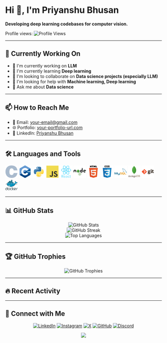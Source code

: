 # Hi 👋, I'm Priyanshu Bhusan

**Developing deep learning codebases for computer vision.**

Profile views: ![Profile Views](https://komarev.com/ghpvc/?username=vi-jigishu&color=blue&style=flat)

---

## 🚀 Currently Working On
- 🔭 I'm currently working on **LLM**
- 🌱 I'm currently learning **Deep learning**
- 👯 I'm looking to collaborate on **Data science projects (especially LLM)**
- 🤔 I'm looking for help with **Machine learning, Deep learning**
- 💬 Ask me about **Data science**

---

## 📫 How to Reach Me
- 📧 Email: [your-email@gmail.com](mailto:your-email@gmail.com)
- 🌐 Portfolio: [your-portfolio-url.com](https://your-portfolio-url.com)
- 💼 LinkedIn: [Priyanshu Bhusan](https://www.linkedin.com/in/priyanshu-bhusan-457188254?utm_source=share&utm_campaign=share_via&utm_content=profile&utm_medium=android_app)

---

## 🛠️ Languages and Tools

<p align="left">
<img src="https://raw.githubusercontent.com/devicons/devicon/master/icons/c/c-original.svg" alt="c" width="40" height="40"/>
<img src="https://raw.githubusercontent.com/devicons/devicon/master/icons/cplusplus/cplusplus-original.svg" alt="cplusplus" width="40" height="40"/>
<img src="https://raw.githubusercontent.com/devicons/devicon/master/icons/python/python-original.svg" alt="python" width="40" height="40"/>
<img src="https://raw.githubusercontent.com/devicons/devicon/master/icons/javascript/javascript-original.svg" alt="javascript" width="40" height="40"/>
<img src="https://raw.githubusercontent.com/devicons/devicon/master/icons/react/react-original-wordmark.svg" alt="react" width="40" height="40"/>
<img src="https://raw.githubusercontent.com/devicons/devicon/master/icons/nodejs/nodejs-original-wordmark.svg" alt="nodejs" width="40" height="40"/>
<img src="https://raw.githubusercontent.com/devicons/devicon/master/icons/html5/html5-original-wordmark.svg" alt="html5" width="40" height="40"/>
<img src="https://raw.githubusercontent.com/devicons/devicon/master/icons/css3/css3-original-wordmark.svg" alt="css3" width="40" height="40"/>
<img src="https://raw.githubusercontent.com/devicons/devicon/master/icons/mysql/mysql-original-wordmark.svg" alt="mysql" width="40" height="40"/>
<img src="https://raw.githubusercontent.com/devicons/devicon/master/icons/mongodb/mongodb-original-wordmark.svg" alt="mongodb" width="40" height="40"/>
<img src="https://raw.githubusercontent.com/devicons/devicon/master/icons/git/git-original-wordmark.svg" alt="git" width="40" height="40"/>
<img src="https://raw.githubusercontent.com/devicons/devicon/master/icons/docker/docker-original-wordmark.svg" alt="docker" width="40" height="40"/>
</p>

---

## 📊 GitHub Stats

<div align="center">
  <img src="https://github-readme-stats.vercel.app/api?username=vi-jigishu&show_icons=true&theme=radical&hide_border=true" alt="GitHub Stats" />
</div>

<div align="center">
  <img src="https://github-readme-streak-stats.herokuapp.com/?user=vi-jigishu&theme=radical&hide_border=true" alt="GitHub Streak" />
</div>

<div align="center">
  <img src="https://github-readme-stats.vercel.app/api/top-langs/?username=vi-jigishu&layout=compact&theme=radical&hide_border=true" alt="Top Languages" />
</div>

---

## 🏆 GitHub Trophies
<div align="center">
  <img src="https://github-profile-trophy.vercel.app/?username=vi-jigishu&theme=radical&no-frame=true&margin-w=15" alt="GitHub Trophies" />
</div>

---

## 🔥 Recent Activity
<!--START_SECTION:activity-->
<!--END_SECTION:activity-->

---

## 🤝 Connect with Me

<p align="center">
<a href="https://www.linkedin.com/in/priyanshu-bhusan-457188254?utm_source=share&utm_campaign=share_via&utm_content=profile&utm_medium=android_app"><img src="https://img.shields.io/badge/LinkedIn-0077B5?style=for-the-badge&logo=linkedin&logoColor=white" alt="LinkedIn"/></a>
<a href="https://www.instagram.com/vijigishu.v/"><img src="https://img.shields.io/badge/Instagram-E4405F?style=for-the-badge&logo=instagram&logoColor=white" alt="Instagram"/></a>
<a href="https://x.com/bhusan_vi?t=d4l0woPMXAqnchu4qDVj0A&s=09"><img src="https://img.shields.io/badge/X-000000?style=for-the-badge&logo=x&logoColor=white" alt="X"/></a>
<a href="https://github.com/vi-jigishu"><img src="https://img.shields.io/badge/GitHub-100000?style=for-the-badge&logo=github&logoColor=white" alt="GitHub"/></a>
<a href="https://discord.com/users/vijigishu"><img src="https://img.shields.io/badge/Discord-7289DA?style=for-the-badge&logo=discord&logoColor=white" alt="Discord"/></a>
</p>

<div align="center">
  <img src="https://capsule-render.vercel.app/api?type=waving&color=gradient&height=100&section=footer"/>
</div>
